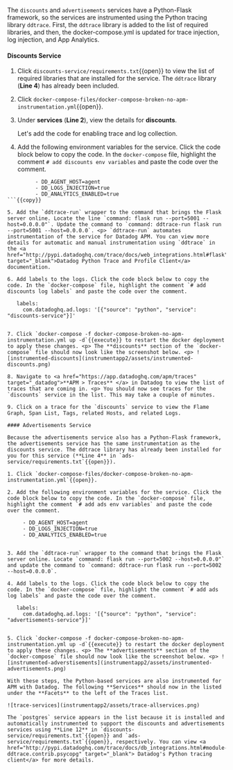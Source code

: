 The `discounts` and `advertisements` services have a Python-Flask framework, so the services are instrumented using the Python tracing library `ddtrace`. First, the `ddtrace` library is added to the list of required libraries, and then, the docker-compose.yml is updated for trace injection, log injection, and App Analytics.

#### Discounts Service

1. Click `discounts-service/requirements.txt`{{open}} to view the list of required libraries that are installed for the service. The `ddtrace` library (**Line 4**) has already been included.

2. Click `docker-compose-files/docker-compose-broken-no-apm-instrumentation.yml`{{open}}. 

3. Under **services** (**Line 2**), view the details for **discounts**. <p> Let's add the code for enabling trace and log collection.

4. Add the following environment variables for the service. Click the code block below to copy the code. In the `docker-compose` file, highlight the comment `# add discounts env variables` and paste the code over the comment. 
```
         - DD_AGENT_HOST=agent
         - DD_LOGS_INJECTION=true
         - DD_ANALYTICS_ENABLED=true
```{{copy}}

5. Add the `ddtrace-run` wrapper to the command that brings the Flask server online. Locate the line `command: flask run --port=5001 --host=0.0.0.0"`. Update the command to `command: ddtrace-run flask run --port=5001 --host=0.0.0.0`. <p> `ddtrace-run` automates instrumentation of the service for Datadog APM. You can view more details for automatic and manual instrumentation using `ddtrace` in the <a href="http://pypi.datadoghq.com/trace/docs/web_integrations.html#flask" target="_blank">Datadog Python Trace and Profile Client</a> documentation.

6. Add labels to the logs. Click the code block below to copy the code. In the `docker-compose` file, highlight the comment `# add discounts log labels` and paste the code over the comment. 
```
       labels:
         com.datadoghq.ad.logs: '[{"source": "python", "service": "discounts-service"}]'
```{{copy}}

7. Click `docker-compose -f docker-compose-broken-no-apm-instrumentation.yml up -d`{{execute}} to restart the docker deployment to apply these changes. <p> The **discounts** section of the `docker-compose` file should now look like the screenshot below. <p> ![instrumented-discounts](instrumentapp2/assets/instrumented-discounts.png)

8. Navigate to <a href="https://app.datadoghq.com/apm/traces" target="_datadog">**APM > Traces** </a> in Datadog to view the list of traces that are coming in. <p> You should now see traces for the `discounts` service in the list. This may take a couple of minutes.

9. Click on a trace for the `discounts` service to view the Flame Graph, Span List, Tags, related Hosts, and related Logs.

#### Advertisements Service

Because the advertisements service also has a Python-Flask framework, the advertisements service has the same instrumentation as the discounts service. The ddtrace library has already been installed for you for this service (**Line 4** in `ads-service/requirements.txt`{{open}}).

1. Click `docker-compose-files/docker-compose-broken-no-apm-instrumentation.yml`{{open}}. 

2. Add the following environment variables for the service. Click the code block below to copy the code. In the `docker-compose` file, highlight the comment `# add ads env variables` and paste the code over the comment. 
```
         - DD_AGENT_HOST=agent
         - DD_LOGS_INJECTION=true
         - DD_ANALYTICS_ENABLED=true
```{{copy}}

3. Add the `ddtrace-run` wrapper to the command that brings the Flask server online. Locate `command: flask run --port=5002 --host=0.0.0.0"` and update the command to `command: ddtrace-run flask run --port=5002 --host=0.0.0.0`.  

4. Add labels to the logs. Click the code block below to copy the code. In the `docker-compose` file, highlight the comment `# add ads log labels` and paste the code over the comment. 
```
       labels:
         com.datadoghq.ad.logs: '[{"source": "python", "service": "advertisements-service"}]'
```{{copy}}

5. Click `docker-compose -f docker-compose-broken-no-apm-instrumentation.yml up -d`{{execute}} to restart the docker deployment to apply these changes. <p> The **advertisements** section of the `docker-compose` file should now look like the screenshot below. <p> ![instrumented-adverstisements](instrumentapp2/assets/instrumented-advertisements.png)

With these steps, the Python-based services are also instrumented for APM with Datadog. The following **Services** should now in the listed under the **Facets** to the left of the Traces list.

![trace-services](instrumentapp2/assets/trace-allservices.png)

The `postgres` service appears in the list because it is installed and automatically instrumented to support the discounts and advertisements services using **Line 12** in `discounts-service/requirements.txt`{{open}} and `ads-service/requirements.txt`{{open}}, respectively. You can view <a href="http://pypi.datadoghq.com/trace/docs/db_integrations.html#module-ddtrace.contrib.psycopg" target="_blank"> Datadog's Python tracing client</a> for more details. 